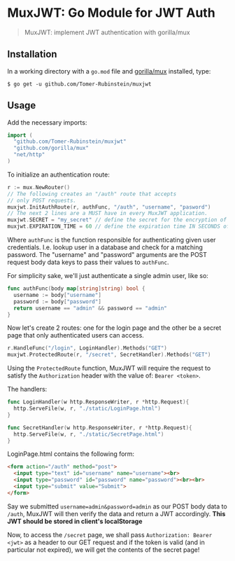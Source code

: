 # MuxJWT: Go Module for JWT Auth
> MuxJWT: implement JWT authentication with gorilla/mux

## Installation
In a working directory with a ``go.mod`` file and [gorilla/mux](https://github.com/gorilla/mux) installed, type:
```
$ go get -u github.com/Tomer-Rubinstein/muxjwt
```

## Usage
Add the necessary imports:
```go
import (
  "github.com/Tomer-Rubinstein/muxjwt"
  "github.com/gorilla/mux"
  "net/http"
)
```
To initialize an authentication route:
```go
r := mux.NewRouter()
// The following creates an "/auth" route that accepts
// only POST requests.
muxjwt.InitAuthRoute(r, authFunc, "/auth", "username", "pasword")
// The next 2 lines are a MUST have in every MuxJWT application.
muxjwt.SECRET = "my_secret" // define the secret for the encryption of the JWT
muxjwt.EXPIRATION_TIME = 60 // define the expiration time IN SECONDS of each JWT
```
Where ``authFunc`` is the function responsible for authenticating given user credentials. I.e. lookup user in a database and check for a matching password.
The "username" and "password" arguments are the POST request body data keys to pass their values to ``authFunc``.

For simplicity sake, we'll just authenticate a single admin user, like so:
```go
func authFunc(body map[string]string) bool {
  username := body["username"]
  password := body["password"]
  return username == "admin" && password == "admin"
}
```
Now let's create 2 routes: one for the login page and the other be a secret page that only authenticated users can access.
```go
r.HandleFunc("/login", LoginHandler).Methods("GET")
muxjwt.ProtectedRoute(r, "/secret", SecretHandler).Methods("GET")
```
Using the ``ProtectedRoute`` function, MuxJWT will require the request to satisfy the ``Authorization`` header with the value of: ``Bearer <token>``.

The handlers:
```go
func LoginHandler(w http.ResponseWriter, r *http.Request){
  http.ServeFile(w, r, "./static/LoginPage.html")
}

func SecretHandler(w http.ResponseWriter, r *http.Request){
  http.ServeFile(w, r, "./static/SecretPage.html")
}
```
LoginPage.html contains the following form:
```HTML
<form action="/auth" method="post">
  <input type="text" id="username" name="username"><br>
  <input type="password" id="password" name="password"><br><br>
  <input type="submit" value="Submit">
</form>
```
Say we submitted ``username=admin&password=admin`` as our POST body data to ``/auth``, MuxJWT will then verify the data and return a JWT accordingly.
**This JWT should be stored in client's localStorage**

Now, to access the ``/secret`` page, we shall pass ``Authorization: Bearer <jwt>`` as a header to our GET request and if the token is valid (and in particular not expired), we will get the contents of the secret page!
